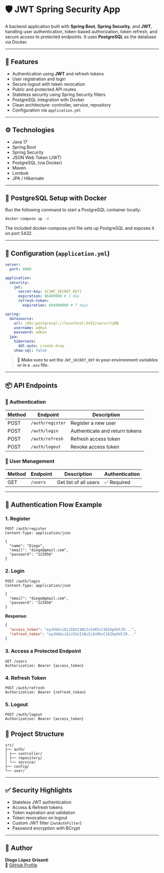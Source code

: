 # 🛡️ JWT Spring Security App

A backend application built with **Spring Boot**, **Spring Security**, and **JWT**, handling user authentication, token-based authorization, token refresh, and secure access to protected endpoints. It uses **PostgreSQL** as the database via Docker.

---

## 🚀 Features

- Authentication using **JWT** and refresh tokens
- User registration and login
- Secure logout with token revocation
- Public and protected API routes
- Stateless security using Spring Security filters
- PostgreSQL integration with Docker
- Clean architecture: controller, service, repository
- Configuration via `application.yml`

---

## ⚙️ Technologies

- Java 17
- Spring Boot
- Spring Security
- JSON Web Token (JWT)
- PostgreSQL (via Docker)
- Maven
- Lombok
- JPA / Hibernate

---

## 🐳 PostgreSQL Setup with Docker

Run the following command to start a PostgreSQL container locally:

```bash
docker-compose up -d
```
The included docker-compose.yml file sets up PostgreSQL and exposes it on port 5432.

---

## 📁 Configuration (`application.yml`)

```yaml
server:
  port: 8080

application:
  security:
    jwt:
      secret-key: ${JWT_SECRET_KEY}
      expiration: 86400000 # 1 day
      refresh-token:
        expiration: 604800000 # 7 days

spring:
  datasource:
    url: jdbc:postgresql://localhost:5432/securityDB
    username: admin
    password: admin
  jpa:
    hibernate:
      ddl-auto: create-drop
    show-sql: false
```
> 🔐 **Make sure to set the `JWT_SECRET_KEY` in your environment variables or in a `.env` file.**

---

## 📦 API Endpoints

### 🧾 Authentication

| Method | Endpoint         | Description                     |
|--------|------------------|---------------------------------|
| POST   | `/auth/register` | Register a new user             |
| POST   | `/auth/login`    | Authenticate and return tokens  |
| POST   | `/auth/refresh`  | Refresh access token            |
| POST   | `/auth/logout`   | Revoke access token             |

### 👥 User Management

| Method | Endpoint  | Description           | Authentication |
|--------|-----------|-----------------------|----------------|
| GET    | `/users`  | Get list of all users | ✅ Required     |

---

## 🔑 Authentication Flow Example

### 1. Register

```http
POST /auth/register
Content-Type: application/json

{
  "name": "Diego",
  "email": "diego@gmail.com",
  "password": "123456"
}
```

### 2. Login

```http
POST /auth/login
Content-Type: application/json

{
  "email": "diego@gmail.com",
  "password": "123456"
}
```
**Response:**

```json
{
  "access_token": "eyJhbGciOiJIUzI1NiIsInR5cCI6IkpXVCJ9...",
  "refresh_token": "eyJhbGciOiJIUzI1NiIsInR5cCI6IkpXVCJ9..."
}
```

### 3. Access a Protected Endpoint

```http
GET /users
Authorization: Bearer {access_token}
```

### 4. Refresh Token

```http
POST /auth/refresh
Authorization: Bearer {refresh_token}
```

### 5. Logout

```http
POST /auth/logout
Authorization: Bearer {access_token}
```

## 🧠 Project Structure
```
src/
├── auth/
│ ├── controller/
│ ├── repository/
│ └── service/
├── config/
└── user/
```

---

## ✅ Security Highlights

- Stateless JWT authentication
- Access & Refresh tokens
- Token expiration and validation
- Token revocation on logout
- Custom JWT filter (`JwtAuthFilter`)
- Password encryption with BCrypt

---

## 👤 Author

**Diego López Grisanti**  
🔗 [GitHub Profile](https://github.com/diegolopezgrisanti)

